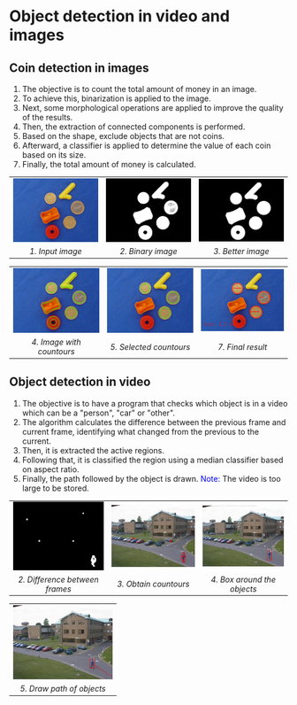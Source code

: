 # Object detection in video and images
## Coin detection in images
1. The objective is to count the total amount of money in an image.
2. To achieve this, binarization is applied to the image.
3. Next, some morphological operations are applied to improve the quality of the results.
4. Then, the extraction of connected components is performed.
5. Based on the shape, exclude objects that are not coins.
6. Afterward, a classifier is applied to determine the value of each coin based on its size.
7. Finally, the total amount of money is calculated.
<table>
  <tr>
    <td><img src="./coin_detection/treino/P1000710s.jpg" alt="drawing" width="180" /></td>
    <td><img src="./coin_detection/markdown_results/bin_image.png" alt="drawing"width="180"/></td>
    <td><img src="./coin_detection/markdown_results/morph_image.png" alt="drawing"width="180"/></td>
</tr>
  <tr>
    <td style="text-align: center;"><em>1. Input image</em></td>
    <td style="text-align: center;"><em>2. Binary image</em></td>
    <td style="text-align: center;"><em>3. Better image</em></td>
  </tr>
</table>


<table>
  <tr>
    <td><img src="./coin_detection/markdown_results/countours.png" alt="drawing" width="180" /></td>
    <td><img src="./coin_detection/markdown_results/excluded_objects.png" alt="drawing"width="180"/></td>
    <td><img src="./coin_detection/markdown_results/result.png" alt="drawing"width="180"/></td>
</tr>
  <tr>
    <td style="text-align: center;"><em>4. Image with countours</em></td>
    <td style="text-align: center;"><em>5. Selected countours</em></td>
    <td style="text-align: center;"><em>7. Final result</em></td>
  </tr>
</table>

## Object detection in video
1. The objective is to have a program that checks which object is in a video which can be a "person", "car" or "other".
2. The algorithm calculates the difference between the previous frame and current frame, identifying what changed from the previous to the current.
3. Then, it is extracted the active regions.
4. Following that, it is classified the region using a median classifier based on aspect ratio.
5. Finally, the path followed by the object is drawn.
<span style="color:blue">Note:</span> The video is too large to be stored.


<table>
  <tr>
    <td><img src="./object_detection_video/markdown_image/difference_between_frames.png" alt="drawing" width="180" /></td>
    <td><img src="./object_detection_video/markdown_image/countours.png" alt="drawing"width="180"/></td>
    <td><img src="./object_detection_video/markdown_image/box.png" alt="drawing"width="180"/></td>
</tr>
  <tr>
    <td style="text-align: center;"><em>2. Difference between frames</em></td>
    <td style="text-align: center;"><em>3. Obtain countours</em></td>
    <td style="text-align: center;"><em>4. Box around the objects</em></td>
  </tr>
</table>

<table>
  <tr>
    <td><img src="./object_detection_video/markdown_image/path.png" alt="drawing" width="180" /></td>
</tr>
  <tr>
    <td style="text-align: center;"><em>5. Draw path of objects</em></td>

  </tr>
</table>